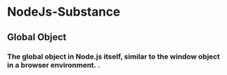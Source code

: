 # NodeJs-Substance

## Global Object
### The global object in Node.js itself, similar to the window object in a browser environment. .